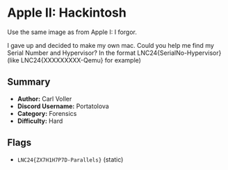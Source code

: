 # Apple II: Hackintosh

Use the same image as from Apple I: I forgor.

I gave up and decided to make my own mac. Could you help me find my Serial Number and Hypervisor? In the format LNC24{SerialNo-Hypervisor} (like LNC24{XXXXXXXXX-Qemu} for example)

## Summary

- **Author:** Carl Voller
- **Discord Username:** Portatolova
- **Category:** Forensics
- **Difficulty:** Hard

## Flags

- `LNC24{ZX7H1H7P7D-Parallels}` (static)
